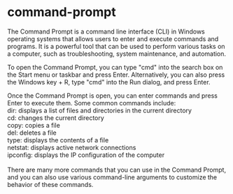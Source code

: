 # command-prompt
<p>The Command Prompt is a command line interface (CLI) in Windows operating systems that allows users to enter and execute commands and programs. It is a powerful tool that can be used to perform various tasks on a computer, such as troubleshooting, system maintenance, and automation.

To open the Command Prompt, you can type "cmd" into the search box on the Start menu or taskbar and press Enter. Alternatively, you can also press the Windows key + R, type "cmd" into the Run dialog, and press Enter.

Once the Command Prompt is open, you can enter commands and press Enter to execute them. Some common commands include:
</br>
dir: displays a list of files and directories in the current directory</br>
cd: changes the current directory</br>
copy: copies a file</br>
del: deletes a file</br>
type: displays the contents of a file</br>
netstat: displays active network connections</br>
ipconfig: displays the IP configuration of the computer</br></br>
There are many more commands that you can use in the Command Prompt, and you can also use various command-line arguments to customize the behavior of these commands.</p>
